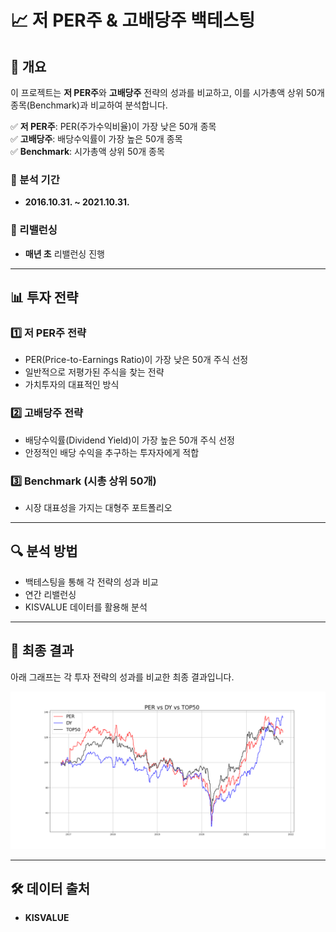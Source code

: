 # 📈 저 PER주 & 고배당주 백테스팅

## 📌 개요
이 프로젝트는 **저 PER주**와 **고배당주** 전략의 성과를 비교하고, 이를 시가총액 상위 50개 종목(Benchmark)과 비교하여 분석합니다.  

✅ **저 PER주**: PER(주가수익비율)이 가장 낮은 50개 종목  
✅ **고배당주**: 배당수익률이 가장 높은 50개 종목  
✅ **Benchmark**: 시가총액 상위 50개 종목  

### 📅 분석 기간
- **2016.10.31. ~ 2021.10.31.** 

### 🔄 리밸런싱
- **매년 초** 리밸런싱 진행

---

## 📊 투자 전략

### 1️⃣ 저 PER주 전략
- PER(Price-to-Earnings Ratio)이 가장 낮은 50개 주식 선정
- 일반적으로 저평가된 주식을 찾는 전략  
- 가치투자의 대표적인 방식  

### 2️⃣ 고배당주 전략
- 배당수익률(Dividend Yield)이 가장 높은 50개 주식 선정  
- 안정적인 배당 수익을 추구하는 투자자에게 적합  

### 3️⃣ Benchmark (시총 상위 50개)
- 시장 대표성을 가지는 대형주 포트폴리오  

---

## 🔍 분석 방법
- 백테스팅을 통해 각 전략의 성과 비교  
- 연간 리밸런싱  
- KISVALUE 데이터를 활용해 분석

---

## 📌 최종 결과
아래 그래프는 각 투자 전략의 성과를 비교한 최종 결과입니다.  

![최종 성과 비교](figures/PER_DY_TOP50.png)

---

## 🛠 데이터 출처
- **KISVALUE**  

